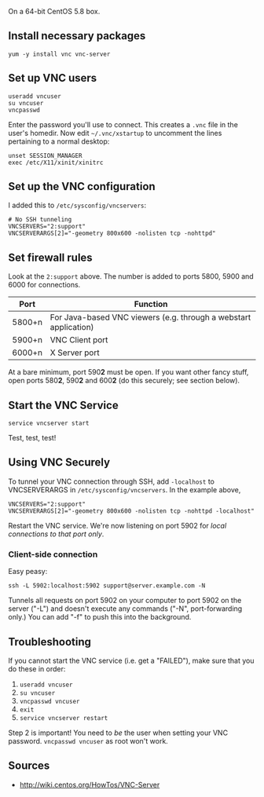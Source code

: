 On a 64-bit CentOS 5.8 box.

Install necessary packages
--------------------------

    yum -y install vnc vnc-server

Set up VNC users
----------------

    useradd vncuser  
    su vncuser  
    vncpasswd

Enter the password you'll use to connect. This creates a `.vnc` file in
the user's homedir. Now edit `~/.vnc/xstartup` to uncomment the lines
pertaining to a normal desktop:

    unset SESSION_MANAGER  
    exec /etc/X11/xinit/xinitrc

Set up the VNC configuration
----------------------------

I added this to `/etc/sysconfig/vncservers`:

    # No SSH tunneling  
    VNCSERVERS="2:support"  
    VNCSERVERARGS[2]="-geometry 800x600 -nolisten tcp -nohttpd"

Set firewall rules
------------------

Look at the `2:support` above. The number is added to ports 5800, 5900
and 6000 for connections.

|  Port  |                             Function                             |
|--------|------------------------------------------------------------------|
| 5800+n | For Java-based VNC viewers (e.g. through a webstart application) |
| 5900+n | VNC Client port                                                  |
| 6000+n | X Server port                                                    |

At a bare minimum, port 590**2** must be open. If you want other fancy
stuff, open ports 580**2**, 590**2** and 600**2** (do this securely; see
section below).

Start the VNC Service
---------------------

    service vncserver start

Test, test, test!

Using VNC Securely
------------------

To tunnel your VNC connection through SSH, add `-localhost` to
VNCSERVERARGS in `/etc/sysconfig/vncservers`. In the example above,

    VNCSERVERS="2:support"  
    VNCSERVERARGS[2]="-geometry 800x600 -nolisten tcp -nohttpd -localhost"

Restart the VNC service. We're now listening on port 5902 for *local
connections to that port only*.

### Client-side connection

Easy peasy:

    ssh -L 5902:localhost:5902 support@server.example.com -N

Tunnels all requests on port 5902 on your computer to port 5902 on the
server ("-L") and doesn't execute any commands ("-N", port-forwarding
only.) You can add "-f" to push this into the background.

Troubleshooting
---------------

If you cannot start the VNC service (i.e. get a "FAILED"), make sure
that you do these in order:

1.  `useradd vncuser`
2.  `su vncuser`
3.  `vncpasswd vncuser`
4.  `exit`
5.  `service vncserver restart`

Step 2 is important! You need to *be* the user when setting your VNC
password. `vncpasswd vncuser` as root won't work.

Sources
-------

-   <http://wiki.centos.org/HowTos/VNC-Server>
